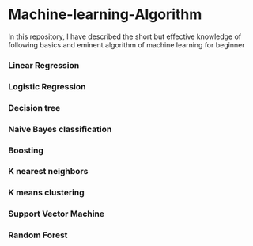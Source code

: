 # Machine-learning-Algorithm
In this repository, I have described the short but effective knowledge of following basics and eminent algorithm of machine learning for beginner  
### Linear Regression
### Logistic Regression
### Decision tree
### Naive Bayes classification
### Boosting
### K nearest neighbors
### K means clustering
### Support Vector Machine
### Random Forest
